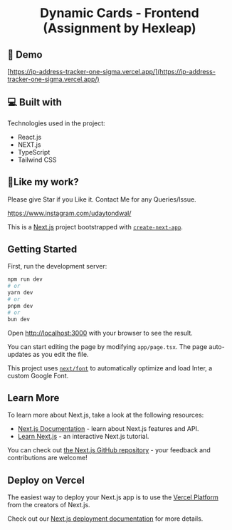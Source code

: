 <h1 align="center" id="title">Dynamic Cards - Frontend (Assignment by Hexleap)</h1>


<h2>🚀 Demo</h2>

[https://ip-address-tracker-one-sigma.vercel.app/](https://ip-address-tracker-one-sigma.vercel.app/)

 
  
<h2>💻 Built with</h2>

Technologies used in the project:

*   React.js
*   NEXT.js
*   TypeScript
*   Tailwind CSS

<h2>💖Like my work?</h2>

Please give Star if you Like it. Contact Me for any Queries/Issue.<p>https://www.instagram.com/udaytondwal/</p>


This is a [Next.js](https://nextjs.org/) project bootstrapped with [`create-next-app`](https://github.com/vercel/next.js/tree/canary/packages/create-next-app).

## Getting Started

First, run the development server:

```bash
npm run dev
# or
yarn dev
# or
pnpm dev
# or
bun dev
```

Open [http://localhost:3000](http://localhost:3000) with your browser to see the result.

You can start editing the page by modifying `app/page.tsx`. The page auto-updates as you edit the file.

This project uses [`next/font`](https://nextjs.org/docs/basic-features/font-optimization) to automatically optimize and load Inter, a custom Google Font.

## Learn More

To learn more about Next.js, take a look at the following resources:

- [Next.js Documentation](https://nextjs.org/docs) - learn about Next.js features and API.
- [Learn Next.js](https://nextjs.org/learn) - an interactive Next.js tutorial.

You can check out [the Next.js GitHub repository](https://github.com/vercel/next.js/) - your feedback and contributions are welcome!

## Deploy on Vercel

The easiest way to deploy your Next.js app is to use the [Vercel Platform](https://vercel.com/new?utm_medium=default-template&filter=next.js&utm_source=create-next-app&utm_campaign=create-next-app-readme) from the creators of Next.js.

Check out our [Next.js deployment documentation](https://nextjs.org/docs/deployment) for more details.
